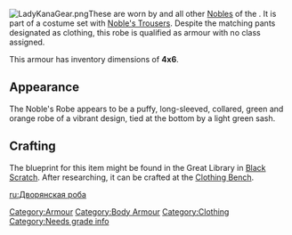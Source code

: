 ![](LadyKanaGear.png "LadyKanaGear.png")These are worn by [](Noble_Hunter.md) and all other
[Nobles](Noble_Circle.md "wikilink") of the [](03%20-%20Projects%20&%20Wikis/Kenshi/Kenshi%20Wiki/Kenshi%20Wiki%20Template/United_Cities.md). It is part of a costume set with
[Noble's Trousers](Noble's_Trousers.md "wikilink"). Despite the matching
pants designated as clothing, this robe is qualified as armour with no
class assigned.

This armour has inventory dimensions of **4x6**.

## Appearance

The Noble's Robe appears to be a puffy, long-sleeved, collared, green
and orange robe of a vibrant design, tied at the bottom by a light green
sash.

## Crafting

The blueprint for this item might be found in the Great Library in
[Black Scratch](Black_Scratch.md "wikilink"). After researching, it can be
crafted at the [Clothing Bench](Clothing_Bench.md "wikilink").

[ru:Дворянская роба](ru:Дворянская_роба "wikilink")

[Category:Armour](Category:Armour "wikilink") [Category:Body
Armour](Category:Body_Armour "wikilink")
[Category:Clothing](Category:Clothing "wikilink") [Category:Needs grade
info](Category:Needs_grade_info "wikilink")